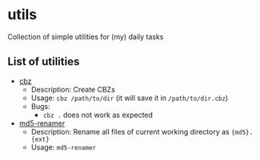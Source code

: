 # utils

Collection of simple utilities for (my) daily tasks

## List of utilities

- [cbz](https://raw.githubusercontent.com/nxnev/utils/master/bin/cbz)
  - Description: Create CBZs
  - Usage: `cbz /path/to/dir` (it will save it in `/path/to/dir.cbz`)
  - Bugs:
    - `cbz .` does not work as expected
- [md5-renamer](https://raw.githubusercontent.com/nxnev/utils/master/bin/md5-renamer)
  - Description: Rename all files of current working directory as `{md5}.{ext}`
  - Usage: `md5-renamer`
